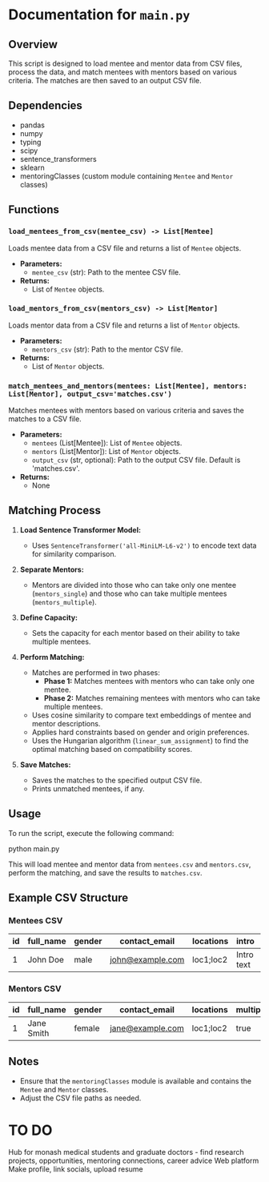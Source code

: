 # Documentation for `main.py`

## Overview
This script is designed to load mentee and mentor data from CSV files, process the data, and match mentees with mentors based on various criteria. The matches are then saved to an output CSV file.

## Dependencies
- pandas
- numpy
- typing
- scipy
- sentence_transformers
- sklearn
- mentoringClasses (custom module containing `Mentee` and `Mentor` classes)

## Functions

### `load_mentees_from_csv(mentee_csv) -> List[Mentee]`
Loads mentee data from a CSV file and returns a list of `Mentee` objects.

- **Parameters:**
  - `mentee_csv` (str): Path to the mentee CSV file.
- **Returns:**
  - List of `Mentee` objects.

### `load_mentors_from_csv(mentors_csv) -> List[Mentor]`
Loads mentor data from a CSV file and returns a list of `Mentor` objects.

- **Parameters:**
  - `mentors_csv` (str): Path to the mentor CSV file.
- **Returns:**
  - List of `Mentor` objects.

### `match_mentees_and_mentors(mentees: List[Mentee], mentors: List[Mentor], output_csv='matches.csv')`
Matches mentees with mentors based on various criteria and saves the matches to a CSV file.

- **Parameters:**
  - `mentees` (List[Mentee]): List of `Mentee` objects.
  - `mentors` (List[Mentor]): List of `Mentor` objects.
  - `output_csv` (str, optional): Path to the output CSV file. Default is 'matches.csv'.
- **Returns:**
  - None

## Matching Process
1. **Load Sentence Transformer Model:**
   - Uses `SentenceTransformer('all-MiniLM-L6-v2')` to encode text data for similarity comparison.

2. **Separate Mentors:**
   - Mentors are divided into those who can take only one mentee (`mentors_single`) and those who can take multiple mentees (`mentors_multiple`).

3. **Define Capacity:**
   - Sets the capacity for each mentor based on their ability to take multiple mentees.

4. **Perform Matching:**
   - Matches are performed in two phases:
     - **Phase 1:** Matches mentees with mentors who can take only one mentee.
     - **Phase 2:** Matches remaining mentees with mentors who can take multiple mentees.
   - Uses cosine similarity to compare text embeddings of mentee and mentor descriptions.
   - Applies hard constraints based on gender and origin preferences.
   - Uses the Hungarian algorithm (`linear_sum_assignment`) to find the optimal matching based on compatibility scores.

5. **Save Matches:**
   - Saves the matches to the specified output CSV file.
   - Prints unmatched mentees, if any.

## Usage
To run the script, execute the following command:

python main.py

This will load mentee and mentor data from `mentees.csv` and `mentors.csv`, perform the matching, and save the results to `matches.csv`.

## Example CSV Structure
### Mentees CSV
| id | full_name | gender | contact_email | locations | intro | looking_for | state_of_origin | country_of_origin | gender_preference | prefers_from_origin |
|----|-----------|--------|---------------|-----------|-------|-------------|-----------------|-------------------|-------------------|---------------------|
| 1  | John Doe  | male   | john@example.com | loc1;loc2 | Intro text | Looking for text | VIC | AU | true | true |

### Mentors CSV
| id | full_name | gender | contact_email | locations | multiple | intro | state_of_origin | country_of_origin | gender_preference |
|----|-----------|--------|---------------|-----------|----------|-------|-----------------|-------------------|-------------------|
| 1  | Jane Smith| female | jane@example.com | loc1;loc2 | true | Intro text | VIC | AU | false |

## Notes
- Ensure that the `mentoringClasses` module is available and contains the `Mentee` and `Mentor` classes.
- Adjust the CSV file paths as needed.


# TO DO
Hub for monash medical students and graduate doctors - find research projects, opportunities, mentoring connections, career advice
Web platform
Make profile, link socials, upload resume


